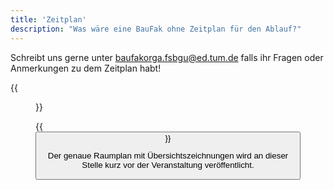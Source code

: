 ```yaml
---
title: 'Zeitplan'
description: "Was wäre eine BauFak ohne Zeitplan für den Ablauf?"
---
```

Schreibt uns gerne unter [baufakorga.fsbgu@ed.tum.de](mailto:baufakorga.fsbgu@ed.tum.de) falls ihr Fragen oder Anmerkungen zu dem Zeitplan habt!

{{<figure src="/organisation/zeitplan/Zeitplan.png" class="flex content-center my-5 h-1/3">}}

{{<button link="/organisation/zeitplan/Zeitplan_23.3.pdf" label="Als PDF runterladen" >}}

Der genaue Raumplan mit Übersichtszeichnungen wird an dieser Stelle kurz vor der Veranstaltung veröffentlicht.